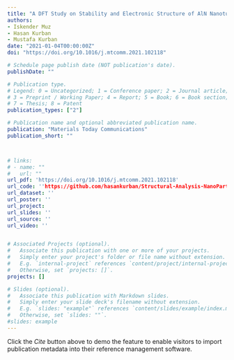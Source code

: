 ```yaml
---
title: "A DFT Study on Stability and Electronic Structure of AlN Nanotubes "
authors:
- Iskender Muz
- Hasan Kurban
- Mustafa Kurban
date: "2021-01-04T00:00:00Z"
doi: "https://doi.org/10.1016/j.mtcomm.2021.102118"

# Schedule page publish date (NOT publication's date).
publishDate: ""

# Publication type.
# Legend: 0 = Uncategorized; 1 = Conference paper; 2 = Journal article;
# 3 = Preprint / Working Paper; 4 = Report; 5 = Book; 6 = Book section;
# 7 = Thesis; 8 = Patent
publication_types: ["2"]

# Publication name and optional abbreviated publication name.
publication: "Materials Today Communications"
publication_short: ""



# links:
# - name: ""
#   url: ""
url_pdf: 'https://doi.org/10.1016/j.mtcomm.2021.102118'
url_code: ''https://github.com/hasankurban/Structural-Analysis-NanoParticles'
url_dataset: ''
url_poster: ''
url_project: 
url_slides: ''
url_source: ''
url_video: ''


# Associated Projects (optional).
#   Associate this publication with one or more of your projects.
#   Simply enter your project's folder or file name without extension.
#   E.g. `internal-project` references `content/project/internal-project/index.md`.
#   Otherwise, set `projects: []`.
projects: []

# Slides (optional).
#   Associate this publication with Markdown slides.
#   Simply enter your slide deck's filename without extension.
#   E.g. `slides: "example"` references `content/slides/example/index.md`.
#   Otherwise, set `slides: ""`.
#slides: example
---
```



Click the *Cite* button above to demo the feature to enable visitors to import publication metadata into their reference management software.




